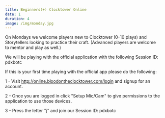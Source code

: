 ```yaml
---
title: Beginners(+) Clocktower Online
date: 1
duration: 4
image: /img/monday.jpg
---
```

On Mondays we welcome players new to Clocktower (0-10 plays) and Storytellers looking to practice their craft. (Advanced players are welcome to mentor and play as well.)

We will be playing with the official application with the following Session ID: pdxbotc

If this is your first time playing with the official app please do the following:

1 - Visit http://online.bloodontheclocktower.com/login and signup for an account.

2 - Once you are logged in click "Setup Mic/Cam" to give permissions to the application to use those devices.

3 - Press the letter "j" and join our Session ID: pdxbotc